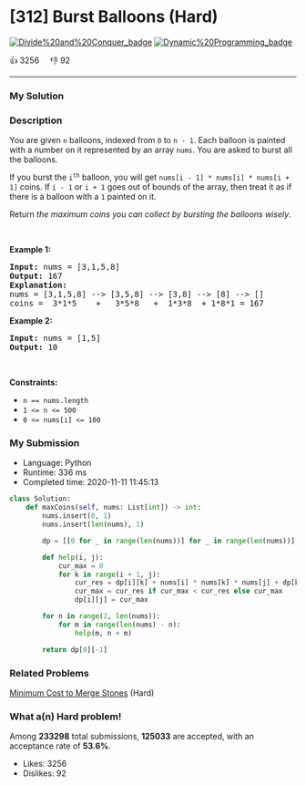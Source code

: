 # [312] Burst Balloons (Hard)

[![Divide%20and%20Conquer_badge](https://img.shields.io/badge/topic-Divide%20and%20Conquer-green.svg)](https://leetcode.com/problems/burst-balloons/)  [![Dynamic%20Programming_badge](https://img.shields.io/badge/topic-Dynamic%20Programming-green.svg)](https://leetcode.com/problems/burst-balloons/) 

:+1: 3256 &nbsp; &nbsp; :thumbsdown: 92

---

### My Solution


### Description
<p>You are given <code>n</code> balloons, indexed from <code>0</code> to <code>n - 1</code>. Each balloon is painted with a number on it represented by an array <code>nums</code>. You are asked to burst all the balloons.</p>

<p>If you burst the <code>i<sup>th</sup></code> balloon, you will get <code>nums[i - 1] * nums[i] * nums[i + 1]</code> coins. If <code>i - 1</code> or <code>i + 1</code> goes out of bounds of the array, then treat it as if there is a balloon with a <code>1</code> painted on it.</p>

<p>Return <em>the maximum coins you can collect by bursting the balloons wisely</em>.</p>

<p>&nbsp;</p>
<p><strong>Example 1:</strong></p>

<pre>
<strong>Input:</strong> nums = [3,1,5,8]
<strong>Output:</strong> 167
<strong>Explanation:</strong>
nums = [3,1,5,8] --&gt; [3,5,8] --&gt; [3,8] --&gt; [8] --&gt; []
coins =  3*1*5    +   3*5*8   +  1*3*8  + 1*8*1 = 167</pre>

<p><strong>Example 2:</strong></p>

<pre>
<strong>Input:</strong> nums = [1,5]
<strong>Output:</strong> 10
</pre>

<p>&nbsp;</p>
<p><strong>Constraints:</strong></p>

<ul>
	<li><code>n == nums.length</code></li>
	<li><code>1 &lt;= n &lt;= 500</code></li>
	<li><code>0 &lt;= nums[i] &lt;= 100</code></li>
</ul>



### My Submission

- Language: Python
- Runtime: 336 ms
- Completed time: 2020-11-11 11:45:13

```Python
class Solution:
    def maxCoins(self, nums: List[int]) -> int:
        nums.insert(0, 1)
        nums.insert(len(nums), 1)

        dp = [[0 for _ in range(len(nums))] for _ in range(len(nums))]

        def help(i, j):
            cur_max = 0
            for k in range(i + 1, j):
                cur_res = dp[i][k] + nums[i] * nums[k] * nums[j] + dp[k][j]
                cur_max = cur_res if cur_max < cur_res else cur_max
                dp[i][j] = cur_max

        for n in range(2, len(nums)):
            for m in range(len(nums) - n):
                help(m, n + m)

        return dp[0][-1]
```


### Related Problems
[Minimum Cost to Merge Stones](https://leetcode.com/problems/minimum-cost-to-merge-stones/) (Hard) <br>



### What a(n) Hard problem!
Among **233298** total submissions, **125033** are accepted, with an acceptance rate of **53.6%**. <br>

- Likes: 3256
- Dislikes: 92

